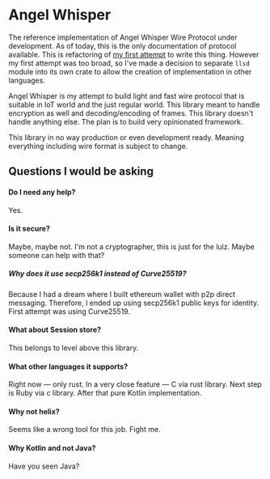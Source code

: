  # Angel Whisper
 The reference implementation of Angel Whisper Wire Protocol under
 development. As of today, this is the only documentation of protocol
 available. This is refactoring of [my first
 attempt](https://github.com/Inner-Heaven/angel-whisper) to write this
 thing. However my first attempt was too broad, so I've made a decision to
 separate `llsd` module into its own crate to allow the creation of
 implementation in other languages.

 Angel Whisper is my attempt to build light and fast wire protocol that is
 suitable in IoT world and the just regular world. This library meant to
 handle encryption as well and decoding/encoding of frames. This library
 doesn't handle anything else. The plan is to build very opinionated
 framework.

 This library in no way production or even development ready. Meaning
 everything including wire format is subject to change.

 ## Questions I would be asking
 #### Do I need any help?

 Yes.

 #### Is it secure?

 Maybe, maybe not. I'm not a cryptographer, this is just for the lulz. Maybe
 someone can help with that?

 ##### Why does it use secp256k1 instead of Curve25519?

 Because I had a dream where I built ethereum wallet with p2p direct
 messaging. Therefore, I ended up using secp256k1 public keys for identity.
 First attempt was using Curve25519.

 #### What about Session store?

 This belongs to level above this library.

 #### What other languages it supports?

 Right now — only rust. In a very close feature — C via rust library. Next
 step is Ruby via c library. After that pure Kotlin implementation.

 #### Why not helix?

 Seems like a wrong tool for this job. Fight me.

 #### Why Kotlin and not Java?

 Have you seen Java?